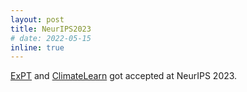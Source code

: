 ```yaml
---
layout: post
title: NeurIPS2023
# date: 2022-05-15
inline: true
---
```


[ExPT](https://arxiv.org/abs/2310.19961) and [ClimateLearn](https://arxiv.org/abs/2307.01909) got accepted at NeurIPS 2023.